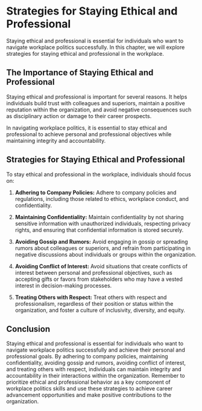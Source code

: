 Strategies for Staying Ethical and Professional
============================================================================================

Staying ethical and professional is essential for individuals who want to navigate workplace politics successfully. In this chapter, we will explore strategies for staying ethical and professional in the workplace.

The Importance of Staying Ethical and Professional
--------------------------------------------------

Staying ethical and professional is important for several reasons. It helps individuals build trust with colleagues and superiors, maintain a positive reputation within the organization, and avoid negative consequences such as disciplinary action or damage to their career prospects.

In navigating workplace politics, it is essential to stay ethical and professional to achieve personal and professional objectives while maintaining integrity and accountability.

Strategies for Staying Ethical and Professional
-----------------------------------------------

To stay ethical and professional in the workplace, individuals should focus on:

1. **Adhering to Company Policies:** Adhere to company policies and regulations, including those related to ethics, workplace conduct, and confidentiality.

2. **Maintaining Confidentiality:** Maintain confidentiality by not sharing sensitive information with unauthorized individuals, respecting privacy rights, and ensuring that confidential information is stored securely.

3. **Avoiding Gossip and Rumors:** Avoid engaging in gossip or spreading rumors about colleagues or superiors, and refrain from participating in negative discussions about individuals or groups within the organization.

4. **Avoiding Conflict of Interest:** Avoid situations that create conflicts of interest between personal and professional objectives, such as accepting gifts or favors from stakeholders who may have a vested interest in decision-making processes.

5. **Treating Others with Respect:** Treat others with respect and professionalism, regardless of their position or status within the organization, and foster a culture of inclusivity, diversity, and equity.

Conclusion
----------

Staying ethical and professional is essential for individuals who want to navigate workplace politics successfully and achieve their personal and professional goals. By adhering to company policies, maintaining confidentiality, avoiding gossip and rumors, avoiding conflict of interest, and treating others with respect, individuals can maintain integrity and accountability in their interactions within the organization. Remember to prioritize ethical and professional behavior as a key component of workplace politics skills and use these strategies to achieve career advancement opportunities and make positive contributions to the organization.
